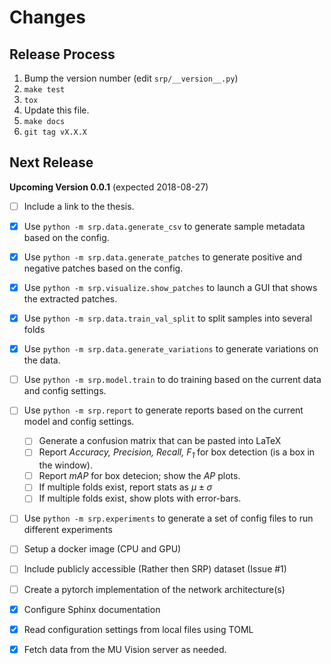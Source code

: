 # Changes



## Release Process
1. Bump the version number (edit `srp/__version__.py`)
1. `make test`
1. `tox`
1. Update this file.
1. `make docs`
1. `git tag vX.X.X`

## Next Release
**Upcoming Version 0.0.1**  (expected 2018-08-27)

* [ ] Include a link to the thesis. 
* [x] Use `python -m srp.data.generate_csv` to generate sample metadata based on the config. 
* [x] Use `python -m srp.data.generate_patches` to generate positive and negative patches based on the config. 
* [x] Use `python -m srp.visualize.show_patches` to launch a GUI that shows the extracted patches. 
* [x] Use `python -m srp.data.train_val_split` to split samples into several folds
* [x] Use `python -m srp.data.generate_variations` to generate variations on the data.
* [ ] Use `python -m srp.model.train` to do training based on the current data and config settings. 
* [ ] Use `python -m srp.report` to generate reports based on the current model and config settings. 
  * [ ]  Generate a confusion matrix that can be pasted into LaTeX
  * [ ]  Report _Accuracy, Precision, Recall, F<sub>1</sub>_ for box detection (is a box in the window). 
  * [ ]  Report _mAP_ for box detecion; show the _AP_ plots. 
  * [ ]  If multiple folds exist, report stats as $\mu \pm \sigma$
  * [ ]  If multiple folds exist, show plots with error-bars. 
* [ ] Use `python -m srp.experiments` to generate a set of config files to run different experiments
* [ ] Setup a docker image (CPU and GPU)
* [ ] Include publicly accessible (Rather then SRP) dataset (Issue #1)
* [ ] Create a pytorch implementation of the network architecture(s)
* [x] Configure Sphinx documentation
* [x] Read configuration settings from local files using TOML
* [x] Fetch data from the MU Vision server as needed. 


